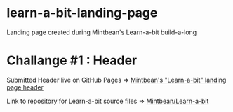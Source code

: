 # learn-a-bit-landing-page
Landing page created during Mintbean's Learn-a-bit build-a-long

# Challange #1 : Header
   Submitted Header live on GitHub Pages => [Mintbean's "Learn-a-bit" landing page header](https://steeshmck.github.io/learn-a-bit-landing-page/)  
   
Link to repository for Learn-a-bit source files => [Mintbean/Learn-a-bit](https://github.com/Mintbean/Learn-a-bit)
   
 
